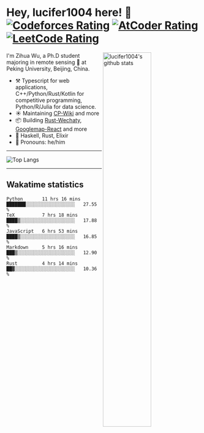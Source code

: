# Hey, lucifer1004 here! :wave: [![Codeforces Rating](https://cp-logo.vercel.app/codeforces/lucifer1004)](https://codeforces.com/profile/lucifer1004) [![AtCoder Rating](https://cp-logo.vercel.app/atcoder/lucifer1004)](https://atcoder.jp/users/lucifer1004) [![LeetCode Rating](https://cp-logo.vercel.app/leetcode/lucifer1004)](https://leetcode-cn.com/u/lucifer1004/)

<img width="50%" align="right" alt="lucifer1004's github stats" src="https://github-readme-stats.vercel.app/api?username=lucifer1004&show_icons=true">

I'm Zihua Wu, a Ph.D student majoring in remote sensing :satellite: at Peking University, Beijing, China.

- :hammer_and_pick: Typescript for web applications, C++/Python/Rust/Kotlin for competitive programming, Python/R/Julia for data science.
- :sunny: Maintaining [CP-Wiki](https://cp-wiki.vercel.app) and more 
- :package: Building [Rust-Wechaty](https://github.com/wechaty/rust-wechaty), [Googlemap-React](https://github.com/googlemap-react/googlemap-react) and more
- :seedling: Haskell, Rust, Elixir
- :man: Pronouns: he/him

---

![Top Langs](https://github-readme-stats.vercel.app/api/top-langs/?username=lucifer1004&layout=compact)

---

## Wakatime statistics

<!--START_SECTION:waka-->
```text
Python       11 hrs 16 mins  ███████░░░░░░░░░░░░░░░░░░   27.55 % 
TeX          7 hrs 18 mins   ████▒░░░░░░░░░░░░░░░░░░░░   17.88 % 
JavaScript   6 hrs 53 mins   ████▒░░░░░░░░░░░░░░░░░░░░   16.85 % 
Markdown     5 hrs 16 mins   ███▒░░░░░░░░░░░░░░░░░░░░░   12.90 % 
Rust         4 hrs 14 mins   ██▓░░░░░░░░░░░░░░░░░░░░░░   10.36 % 
```
<!--END_SECTION:waka-->
